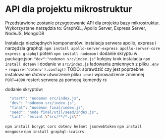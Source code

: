 # API dla projektu mikrostruktur

Przedstawione zostanie przygotowanie API dla projektu bazy mikrostruktur.
Wykorzystane narzędzia to: 
GraphQL, Apollo Server, Express Server, NodeJS, MongoDB

<!-- zobaczymy na ile mi sił starczy -->

Instalacja niezbędnych komponentów:
instalacja serwera apollo, express i narzędzia graphql:
`npm install apollo-server-express apollo-server-core express graphql`
potem
`npm install nodemon` i dodanie skryptu w package.json `"dev":"nodemon src/index.js"`
kolejny krok instalacja 
`npm install dotenv` i dodanie w `src/index.js` ładowania zmiennych z pliku `.env` - `require('dotenv').config()` TODO: sprawdzić czy jest poprzebne instalowanie *dotenv*
utworzenie pliku `.env` i wprowadzenie zmiennej `PORT=4000`
restert serwera za pomocą komendy *rs*


dodanie skryptów:
```bash
  "start": "nodemon src/index.js",
  "dev": "nodemon src/index.js",
  "final": "nodemon final/index.js",
  "seed": "node final/util/seed/index.js",
  "lint": "eslint \"src/**/*.js\""
```

`npm install bcrypt cors dotenv helmet jsonwebtoken`
`npm install mongoose`
`npm install graphql-scalars`
